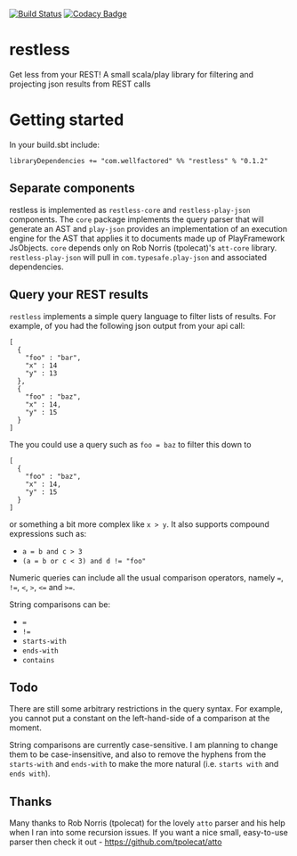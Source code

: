 [![Build Status](https://travis-ci.org/WellFactored/restless.svg?branch=master)](https://travis-ci.org/WellFactored/restless)
[![Codacy Badge](https://api.codacy.com/project/badge/Grade/b8b7e2b4e1054aca93e5bec881f0183b)](https://www.codacy.com/app/doug/restless?utm_source=github.com&amp;utm_medium=referral&amp;utm_content=WellFactored/restless&amp;utm_campaign=Badge_Grade)

# restless
Get less from your REST! A small scala/play library for filtering and projecting json results from REST calls

# Getting started

In your build.sbt include:

`libraryDependencies += "com.wellfactored" %% "restless" % "0.1.2"`

## Separate components
restless is implemented as `restless-core` and `restless-play-json` components. The `core` package implements the 
query parser that will generate an AST and `play-json` provides an implementation of an execution engine for the AST 
that applies it to documents made up of PlayFramework JsObjects. `core` depends only on 
Rob Norris (tpolecat)'s `att-core` library. `restless-play-json` will pull in `com.typesafe.play-json` and associated
dependencies.

## Query your REST results

`restless` implements a simple query language to filter lists of results. For example, of you had the following
json output from your api call:

```
[
  {
    "foo" : "bar",
    "x" : 14
    "y" : 13
  },
  {
    "foo" : "baz",
    "x" : 14,
    "y" : 15
  }
]
```

The you could use a query such as `foo = baz` to filter this down to

```
[
  {
    "foo" : "baz",
    "x" : 14,
    "y" : 15
  }
]
```

or something a bit more complex like `x > y`. It also supports compound expressions such as:

* `a = b and c > 3`
* `(a = b or c < 3) and d != "foo"`

Numeric queries can include all the usual comparison operators, namely `=`, `!=`, `<`, `>`, `<=` and `>=`.

String comparisons can be:
* `=`
* `!=`
* `starts-with`
* `ends-with`
* `contains`

## Todo
There are still some arbitrary restrictions in the query syntax. For example, you cannot put a constant on the left-hand-side
of a comparison at the moment.

String comparisons are currently case-sensitive. I am planning to change them to be case-insensitive, and also to remove
the hyphens from the `starts-with` and `ends-with` to make the more natural (i.e. `starts with` and `ends with`).

## Thanks
Many thanks to Rob Norris (tpolecat) for the lovely `atto` parser and his help when I ran into some recursion issues.
If you want a nice small, easy-to-use parser then check it out - https://github.com/tpolecat/atto 